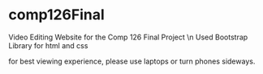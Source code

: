 # comp126Final
Video Editing Website for the Comp 126 Final Project \n
Used Bootstrap Library for html and css

for best viewing experience, please use laptops or turn phones sideways.
